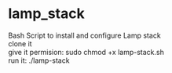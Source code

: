 # lamp_stack
Bash Script to install and configure Lamp stack </br>
clone it</br>
give it permision: sudo chmod +x lamp-stack.sh</br>
run it: ./lamp-stack</br>
